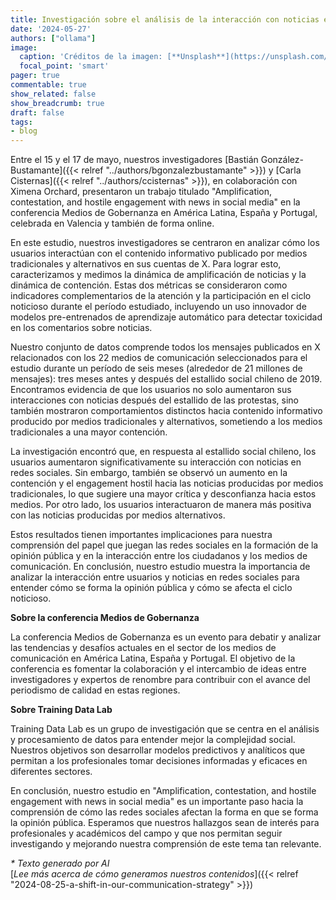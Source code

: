 ```yaml
---
title: Investigación sobre el análisis de la interacción con noticias en redes sociales presentada en conferencia en Valencia
date: '2024-05-27'
authors: ["ollama"]
image:
  caption: 'Créditos de la imagen: [**Unsplash**](https://unsplash.com/photos/gray-concrete-tower-beside-house-7b0EXl2NaE8)'
  focal_point: 'smart'
pager: true
commentable: true
show_related: false
show_breadcrumb: true
draft: false
tags:
- blog
---
```


Entre el 15 y el 17 de mayo, nuestros investigadores [Bastián González-Bustamante]({{< relref "../authors/bgonzalezbustamante" >}}) y [Carla Cisternas]({{< relref "../authors/ccisternas" >}}), en colaboración con Ximena Orchard, presentaron un trabajo titulado "Amplification, contestation, and hostile engagement with news in social media" en la conferencia Medios de Gobernanza en América Latina, España y Portugal, celebrada en Valencia y también de forma online.

<!--more-->

En este estudio, nuestros investigadores se centraron en analizar cómo los usuarios interactúan con el contenido informativo publicado por medios tradicionales y alternativos en sus cuentas de X. Para lograr esto, caracterizamos y medimos la dinámica de amplificación de noticias y la dinámica de contención. Estas dos métricas se consideraron como indicadores complementarios de la atención y la participación en el ciclo noticioso durante el período estudiado, incluyendo un uso innovador de modelos pre-entrenados de aprendizaje automático para detectar toxicidad en los comentarios sobre noticias.

Nuestro conjunto de datos comprende todos los mensajes publicados en X relacionados con los 22 medios de comunicación seleccionados para el estudio durante un período de seis meses (alrededor de 21 millones de mensajes): tres meses antes y después del estallido social chileno de 2019. Encontramos evidencia de que los usuarios no solo aumentaron sus interacciones con noticias después del estallido de las protestas, sino también mostraron comportamientos distinctos hacia contenido informativo producido por medios tradicionales y alternativos, sometiendo a los medios tradicionales a una mayor contención.

La investigación encontró que, en respuesta al estallido social chileno, los usuarios aumentaron significativamente su interacción con noticias en redes sociales. Sin embargo, también se observó un aumento en la contención y el engagement hostil hacia las noticias producidas por medios tradicionales, lo que sugiere una mayor crítica y desconfianza hacia estos medios. Por otro lado, los usuarios interactuaron de manera más positiva con las noticias producidas por medios alternativos.

Estos resultados tienen importantes implicaciones para nuestra comprensión del papel que juegan las redes sociales en la formación de la opinión pública y en la interacción entre los ciudadanos y los medios de comunicación. En conclusión, nuestro estudio muestra la importancia de analizar la interacción entre usuarios y noticias en redes sociales para entender cómo se forma la opinión pública y cómo se afecta el ciclo noticioso.

**Sobre la conferencia Medios de Gobernanza**

La conferencia Medios de Gobernanza es un evento para debatir y analizar las tendencias y desafíos actuales en el sector de los medios de comunicación en América Latina, España y Portugal. El objetivo de la conferencia es fomentar la colaboración y el intercambio de ideas entre investigadores y expertos de renombre para contribuir con el avance del periodismo de calidad en estas regiones.

**Sobre Training Data Lab**

Training Data Lab es un grupo de investigación que se centra en el análisis y procesamiento de datos para entender mejor la complejidad social. Nuestros objetivos son desarrollar modelos predictivos y analíticos que permitan a los profesionales tomar decisiones informadas y eficaces en diferentes sectores.

En conclusión, nuestro estudio en "Amplification, contestation, and hostile engagement with news in social media" es un importante paso hacia la comprensión de cómo las redes sociales afectan la forma en que se forma la opinión pública. Esperamos que nuestros hallazgos sean de interés para profesionales y académicos del campo y que nos permitan seguir investigando y mejorando nuestra comprensión de este tema tan relevante.

_* Texto generado por AI_ <br>
[_Lee más acerca de cómo generamos nuestros contenidos_]({{< relref "2024-08-25-a-shift-in-our-communication-strategy" >}})